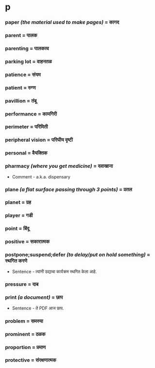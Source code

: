 # p

### paper *(the material used to make pages)* = कागद

### parent = पालक

### parenting = पालकत्व

### parking lot = वाहनतळ

### patience = संयम

### patient = रुग्ण

### pavillion = तंबू

### performance = कामगिरी

### perimeter = परिमिती

### peripheral vision = परिघीय दृष्टी

### personal = वैयक्‍तिक

### pharmacy *(where you get medicine)* = दवाखाना

- Comment - a.k.a. dispensary

### plane *(a flat surface passing through 3 points)* = प्रतल

### planet = ग्रह

### player = गडी

### point = बिंदू

### positive = सकारात्मक

### postpone;suspend;defer *(to delay/put on hold something)* = स्थगित करणे

- Sentence - त्यांनी उद्याचा कार्यक्रम स्थगित केला आहे.

### pressure = दाब

### print *(a document)* = छाप

- Sentence - ते PDF आज छाप.

### problem = समस्या

### prominent = ठळक

### proportion = प्रमाण

### protective = संरक्षणात्मक

